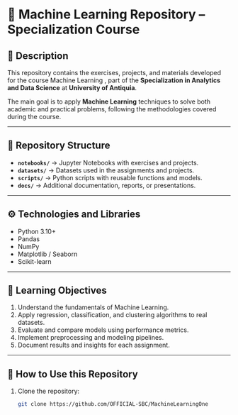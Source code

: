 # 📘 Machine Learning Repository – Specialization Course

## 📌 Description
This repository contains the exercises, projects, and materials developed for the course Machine Learning , part of the **Specialization in Analytics and Data Science** at **University of Antiquia**.  

The main goal is to apply **Machine Learning** techniques to solve both academic and practical problems, following the methodologies covered during the course.

---

## 📂 Repository Structure
- **`notebooks/`** → Jupyter Notebooks with exercises and projects.  
- **`datasets/`** → Datasets used in the assignments and projects.  
- **`scripts/`** → Python scripts with reusable functions and models.  
- **`docs/`** → Additional documentation, reports, or presentations.  

---

## ⚙️ Technologies and Libraries
- Python 3.10+  
- Pandas  
- NumPy  
- Matplotlib / Seaborn  
- Scikit-learn  
  

---

## 🎯 Learning Objectives
1. Understand the fundamentals of Machine Learning.  
2. Apply regression, classification, and clustering algorithms to real datasets.  
3. Evaluate and compare models using performance metrics.  
4. Implement preprocessing and modeling pipelines.  
5. Document results and insights for each assignment.  

---

## 🚀 How to Use this Repository
1. Clone the repository:  
   ```bash
   git clone https://github.com/OFFICIAL-SBC/MachineLearningOne
